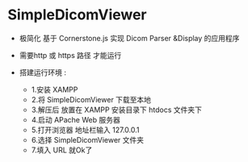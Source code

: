 # SimpleDicomViewer

* 极简化 基于 Cornerstone.js 实现 Dicom Parser &Display 的应用程序

* 需要http 或 https 路径 才能运行

* 搭建运行环境 :
  * 1.安装 XAMPP 
  * 2.将 SimpleDicomViewer 下载至本地
  * 3.解压后 放置在 XAMPP 安装目录下 htdocs 文件夹下
  * 4.启动 APache Web 服务器
  * 5.打开浏览器 地址栏输入 127.0.0.1 
  * 6.选择 SimpleDicomViewer 文件夹
  * 7.填入 URL 就Ok了